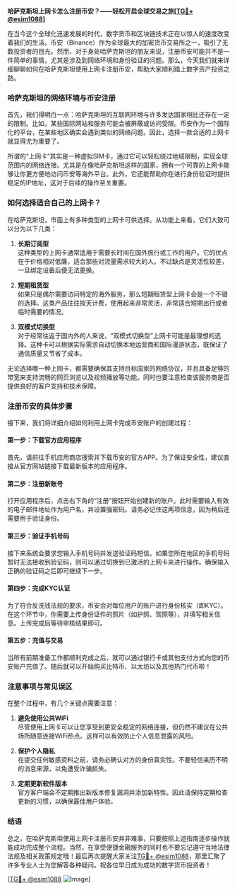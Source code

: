 **哈萨克斯坦上网卡怎么注册币安？——轻松开启全球交易之旅[[TG💪+ @esim1088](https://t.me/s/esim1088)]**

在当今这个全球化迅速发展的时代，数字货币和区块链技术正在以惊人的速度改变着我们的生活。币安（Binance）作为全球最大的加密货币交易所之一，吸引了无数投资者的目光。然而，对于身处哈萨克斯坦的朋友来说，注册币安可能并不是一件简单的事情，尤其是涉及到网络环境和身份验证的问题。那么，今天我们就来详细聊聊如何在哈萨克斯坦使用上网卡注册币安，帮助大家顺利踏上数字资产投资之路。

### 哈萨克斯坦的网络环境与币安注册

首先，我们得明白一点：哈萨克斯坦的互联网环境与许多发达国家相比还存在一定的限制。比如，某些国际网站和服务可能会被屏蔽或访问受限。币安作为一个国际化的平台，在某些地区确实会遇到类似的网络问题。因此，选择一款合适的上网卡就显得尤为重要了。

所谓的“上网卡”其实是一种虚拟SIM卡，通过它可以轻松绕过地域限制，实现全球范围内的网络连接。尤其是在像哈萨克斯坦这样的国家，拥有一个可靠的上网卡能够让你更方便地访问币安等海外平台。此外，它还能帮助你在进行身份验证时提供稳定的IP地址，这对于后续的操作至关重要。

### 如何选择适合自己的上网卡？

在哈萨克斯坦，市面上有多种类型的上网卡可供选择。从功能上来看，它们大致可以分为以下几类：

1. **长期订阅型**  
   这种类型的上网卡通常适用于需要长时间在国外旅行或工作的用户。它的优点在于价格相对低廉，适合那些对流量需求较大的人。不过缺点是灵活性较差，一旦绑定设备后便无法更换。

2. **短期租赁型**  
   如果只是偶尔需要访问特定的海外服务，那么短期租赁型上网卡会是一个不错的选择。这类产品往往按天计费，使用起来非常灵活，非常适合短期出行或者临时需要的情况。

3. **双模式切换型**  
   对于经常往返于国内外的人来说，“双模式切换型”上网卡可能是最理想的选择。这种卡可以根据实际需求自动切换本地运营商和国际漫游状态，既保证了通信质量又节省了成本。

无论选择哪一种上网卡，都需要确保其支持目标国家的网络协议，并且具备足够的带宽来支持流畅的网页浏览以及视频播放等功能。同时也要注意检查该服务商是否提供良好的客户支持和技术保障。

### 注册币安的具体步骤

接下来，我们将详细介绍如何利用上网卡完成币安账户的创建过程：

#### 第一步：下载官方应用程序
首先，请前往手机应用商店搜索并下载币安的官方APP。为了保证安全性，建议直接从官方网站链接下载最新版本的应用程序。

#### 第二步：注册新账号
打开应用程序后，点击右下角的“注册”按钮开始创建新的账户。此时需要输入有效的电子邮件地址作为用户名，并设置强密码。请务必记住这两项信息，因为稍后还需要用于验证身份。

#### 第三步：验证手机号码
接下来系统会要求您输入手机号码并发送验证码短信。如果您所在地区的手机号码暂时无法接收到验证码，则可以通过切换到已激活的上网卡来进行操作。确保输入正确的验证码之后即可继续下一步。

#### 第四步：完成KYC认证
为了符合反洗钱法规的要求，币安会对每位用户的账户进行身份核实（即KYC）。在这个环节中，你需要上传身份证件的照片（如护照、驾照等），并填写相关信息。上传完成后等待审核结果即可。

#### 第五步：充值与交易
当所有前期准备工作都顺利完成之后，就可以通过银行卡或其他支付方式向您的币安账户充值了。随后就可以开始购买比特币、以太坊以及其他热门代币啦！

### 注意事项与常见误区

在整个过程中，有几个关键点需要注意：

1. **避免使用公共WiFi**  
   尽管使用上网卡可以让您享受到更安全稳定的网络连接，但仍然不建议在公共场所随意连接WiFi热点。这样可以有效防止个人信息泄露的风险。

2. **保护个人隐私**  
   在提交任何敏感资料之前，请务必确认对方的身份真实性。不要轻信来历不明的消息来源，以免遭受诈骗损失。

3. **定期更新软件版本**  
   官方客户端会不定期推出新版本修复漏洞并添加新特性。因此请保持定期检查更新的习惯，以确保最佳用户体验。

### 结语

总之，在哈萨克斯坦使用上网卡注册币安并非难事，只要按照上述指南逐步操作就能成功完成整个流程。当然，在享受便捷金融服务的同时也不要忘记遵守当地法律法规及相关政策规定哦！最后再次提醒大家关注[TG💪+ @esim1088](https://t.me/s/esim1088)，那里汇聚了许多专业人士为您解答各种疑问。祝各位早日成为成功的数字货币投资者！

[[TG💪+ @esim1088](https://t.me/s/esim1088) ![Image](https://i.postimg.cc/4NQfJmqS/Snipaste-2025-05-13-00-14-12.png)]